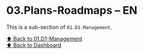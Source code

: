 # 03.Plans-Roadmaps – EN

This is a sub-section of `01.D1-Management`.

[⬆ Back to 01.D1-Management](../.)  
[⬆ Back to Dashboard](../../.)

